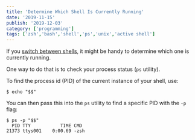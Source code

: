 ```yaml
---
title: 'Determine Which Shell Is Currently Running'
date: '2019-11-15'
publish: '2019-12-03'
category: ['programming']
tags: ['zsh','bash','shell','ps','unix','active shell']
---
```


If you [switch between shells](../../2019-09-02/change-default-shell-zsh), it might be handy to determine which one is currently running.

One way to do that is to check your process status (`ps` utility).

To find the process id (PID) of the current instance of your shell, use:
```shell
$ echo "$$"
```

You can then pass this into the `ps` utility to find a specific PID with the `-p` flag:
```shell
$ ps -p "$$"
  PID TTY           TIME CMD
21373 ttys001    0:00.69 -zsh
```
